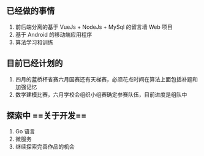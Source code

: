 ## 已经做的事情
1. 前后端分离的基于 VueJs + NodeJs + MySql 的留言墙 Web 项目
2. 基于 Android 的移动端应用程序
3. 算法学习和训练

## 目前已经计划的
1. 四月的蓝桥杯省赛六月国赛还有天梯赛，必须花点时间在算法上面包括补题和加强记忆
2. 数学建模比赛，六月学校会组织小组赛确定参赛队伍，目前进度是组队中

## 探索中 ==关于开发==
1. Go 语言
2. 微服务
3. 继续探索完善作品的机会